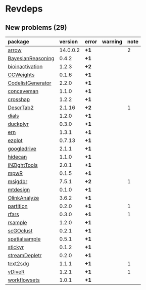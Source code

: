 # Revdeps

## New problems (29)

|package           |version  |error  |warning |note |
|:-----------------|:--------|:------|:-------|:----|
|[arrow](problems.md#arrow)|14.0.0.2 |__+1__ |        |2    |
|[BayesianReasoning](problems.md#bayesianreasoning)|0.4.2    |__+1__ |        |     |
|[bioinactivation](problems.md#bioinactivation)|1.2.3    |__+2__ |        |     |
|[CCWeights](problems.md#ccweights)|0.1.6    |__+1__ |        |     |
|[CodelistGenerator](problems.md#codelistgenerator)|2.2.0    |__+1__ |        |     |
|[concaveman](problems.md#concaveman)|1.1.0    |__+1__ |        |     |
|[crosshap](problems.md#crosshap)|1.2.2    |__+1__ |        |     |
|[DescrTab2](problems.md#descrtab2)|2.1.16   |__+2__ |        |1    |
|[dials](problems.md#dials)|1.2.0    |__+1__ |        |     |
|[duckplyr](problems.md#duckplyr)|0.3.0    |__+1__ |        |     |
|[ern](problems.md#ern)|1.3.1    |__+1__ |        |     |
|[ezplot](problems.md#ezplot)|0.7.13   |__+1__ |        |     |
|[googledrive](problems.md#googledrive)|2.1.1    |__+1__ |        |     |
|[hidecan](problems.md#hidecan)|1.1.0    |__+1__ |        |     |
|[iNZightTools](problems.md#inzighttools)|2.0.1    |__+1__ |        |     |
|[mpwR](problems.md#mpwr)|0.1.5    |__+1__ |        |     |
|[msigdbr](problems.md#msigdbr)|7.5.1    |__+2__ |        |1    |
|[mtdesign](problems.md#mtdesign)|0.1.0    |__+1__ |        |     |
|[OlinkAnalyze](problems.md#olinkanalyze)|3.6.2    |__+1__ |        |     |
|[partition](problems.md#partition)|0.2.0    |__+1__ |        |1    |
|[rfars](problems.md#rfars)|0.3.0    |__+1__ |        |1    |
|[rsample](problems.md#rsample)|1.2.0    |__+1__ |        |     |
|[scGOclust](problems.md#scgoclust)|0.2.1    |__+1__ |        |     |
|[spatialsample](problems.md#spatialsample)|0.5.1    |__+1__ |        |     |
|[stickyr](problems.md#stickyr)|0.1.2    |__+1__ |        |     |
|[streamDepletr](problems.md#streamdepletr)|0.2.0    |__+1__ |        |     |
|[text2sdg](problems.md#text2sdg)|1.1.1    |__+1__ |        |1    |
|[vDiveR](problems.md#vdiver)|1.2.1    |__+1__ |        |1    |
|[workflowsets](problems.md#workflowsets)|1.0.1    |__+1__ |        |     |

